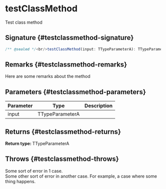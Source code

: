 # testClassMethod

Test class method  

## Signature {#testclassmethod-signature}

```typescript
/** @sealed */<br/>testClassMethod(input: TTypeParameterA): TTypeParameterA;
```

## Remarks {#testclassmethod-remarks}

Here are some remarks about the method  

## Parameters {#testclassmethod-parameters}


| Parameter | Type | Description |
|  --- | --- | --- |
|  input | TTypeParameterA |  |

## Returns {#testclassmethod-returns}

<b>Return type: </b>TTypeParameterA  

## Throws {#testclassmethod-throws}

Some sort of error in 1 case.  
Some other sort of error in another case. For example, a case where some thing happens.  

